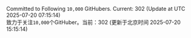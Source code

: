 Committed to Following `10,000` GitHubers. Current: <!-- FOLLOWING_COUNT -->302<!-- FOLLOWING_COUNT --> (Update at UTC <!-- LAST_UPDATED -->2025-07-20 07:15:14<!-- LAST_UPDATED -->)<br>
致力于关注`10,000`个GitHuber。当前：<!-- FOLLOWING_COUNT -->302<!-- FOLLOWING_COUNT --> (更新于北京时间 <!-- LAST_UPDATED_CST -->2025-07-20 15:15:14<!-- LAST_UPDATED_CST -->)
